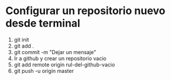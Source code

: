 <h1> Configurar un repositorio nuevo desde terminal </h1>
<ol>
    <li>git init</li> <!--Inicializar un repositorio vacio en nuestra carpeta-->
    <li>git add .</li> <!--Agregar archivos nuevos y con cambios a la version actual-->
    <li>git commit -m "Dejar un mensaje"</li> <!--Crea la version nueva con los cambios actuales-->
    <!--CADA VEZ QUE SE HACE UN COMMIT CREA UNA VERSION NUEVA PERO IGUAL MANTIENE LA VERSION ANTERIOR-->
    <li>Ir a github y crear un repositorio vacio</li> <!--INICIALIZA EL REPOSITORIO EN NUESTRA CUENTA DE GITHUB-->
    <li>git add remote origin rul-del-github-vacio</li> <!--ESTO SE HACE EN FUNCION DE LO QUE SE
    CREO EN EL PASO PREVIO
    Enlaza el repositorio de nuestra cuenta con el repositorio de nuestra carpeta-->
    <li>git push -u origin master</li> <!--Actualiza la version actual de nuestra carpeta en 
    el repositorio de nuestra cuenta
    Con esta version se sube al repositorio-->

</ol>
